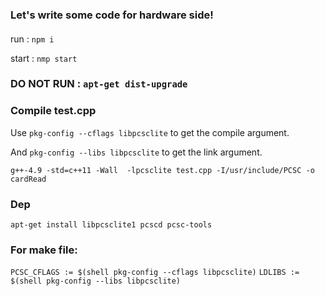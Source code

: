 ### Let's write some code for hardware side!


####

run : `npm i`

start : `nmp start`

### DO NOT RUN : `apt-get dist-upgrade`

### Compile test.cpp

Use `pkg-config --cflags libpcsclite` to get the compile argument.

And  `pkg-config --libs libpcsclite` to get the link argument.

`g++-4.9 -std=c++11 -Wall  -lpcsclite test.cpp -I/usr/include/PCSC -o cardRead `

### Dep

`apt-get install libpcsclite1 pcscd pcsc-tools`

### For make file:

`PCSC_CFLAGS := $(shell pkg-config --cflags libpcsclite)`
`LDLIBS := $(shell pkg-config --libs libpcsclite)`
